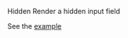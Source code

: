 Hidden
Render a hidden input field

See the [example](http://subschema.github.io/subschema/#/Hidden)
